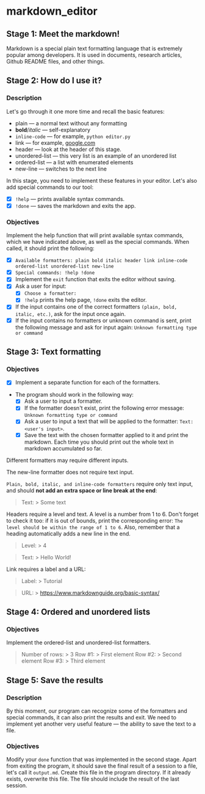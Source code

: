 # markdown_editor

## Stage 1: Meet the markdown!
Markdown is a special plain text formatting language that is extremely popular among developers. It is used in documents, research articles, Github README files, and other things. 

## Stage 2: How do I use it?
### Description
Let's go through it one more time and recall the basic features:

- plain — a normal text without any formatting
- **bold**/*italic* — self-explanatory
- `inline-code` — for example, `python editor.py`
- link — for example, [google.com](https://www.google.com/)
- header — look at the header of this stage.
- unordered-list — this very list is an example of an unordered list
- ordered-list — a list with enumerated elements
- new-line — switches to the next line

In this stage, you need to implement these features in your editor. Let's also add special commands to our tool:

- [x] `!help` — prints available syntax commands.
- [x] `!done` — saves the markdown and exits the app.

### Objectives
Implement the help function that will print available syntax commands, which we have indicated above, as well as the special commands. When called, it should print the following:

- [x] `Available formatters: plain bold italic header link inline-code ordered-list unordered-list new-line`
- [x] `Special commands: !help !done`
- [x] Implement the `exit` function that exits the editor without saving.
- [x] Ask a user for input:
    - [x] `Choose a formatter:`
    - [x] `!help` prints the help page, `!done` exits the editor.
- [x] If the input contains one of the correct formatters `(plain, bold, italic, etc.)`, ask for the input once again.
- [x] If the input contains no formatters or unknown command is sent, print the following message and ask for input again: `Unknown formatting type or command`

## Stage 3: Text formatting

### Objectives
- [x] Implement a separate function for each of the formatters. 
- The program should work in the following way:
    - [x] Ask a user to input a formatter.
    - [x] If the formatter doesn't exist, print the following error message: `Unknown formatting type or command`
    - [x] Ask a user to input a text that will be applied to the formatter: `Text: <user's input>`.
    - [x] Save the text with the chosen formatter applied to it and print the markdown. Each time you should print out the whole text in markdown accumulated so far.

Different formatters may require different inputs.

The new-line formatter does not require text input.

`Plain, bold, italic, and inline-code formatters` require only text input, and should **not add an extra space or line break at the end**:
>Text: > Some text

Headers require a level and text. A level is a number from 1 to 6. Don't forget to check it too: if it is out of bounds, print the corresponding error: `The level should be within the range of 1 to 6`. Also, remember that a heading automatically adds a new line in the end.

>Level: > 4

>Text: > Hello World!

Link requires a label and a URL:

>Label: > Tutorial

>URL: > https://www.markdownguide.org/basic-syntax/

## Stage 4: Ordered and unordered lists

### Objectives

Implement the ordered-list and unordered-list formatters. 

   >Number of rows: > 3
    Row #1: > First element
    Row #2: > Second element
    Row #3: > Third element

## Stage 5: Save the results

### Description

By this moment, our program can recognize some of the formatters and special commands, it can also print the results and exit. We need to implement yet another very useful feature — the ability to save the text to a file.

### Objectives
Modify your `done` function that was implemented in the second stage. Apart from exiting the program, it should save the final result of a session to a file, let's call it `output.md`. Create this file in the program directory. If it already exists, overwrite this file. The file should include the result of the last session.